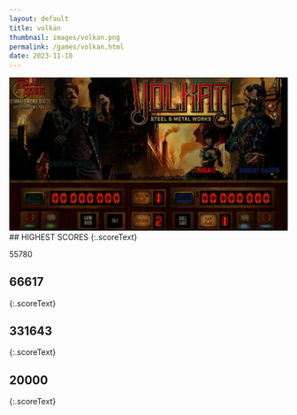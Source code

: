 ```yaml
---
layout: default
title: volkan
thumbnail: images/volkan.png
permalink: /games/volkan.html
date: 2023-11-10
---
```


<img src="../images/volkan.png" class="gameThumbnail img-fluid mx-auto align-middle">
## HIGHEST SCORES
{:.scoreText}

55780

## 66617
{:.scoreText}


## 331643
{:.scoreText}


## 20000
{:.scoreText}


